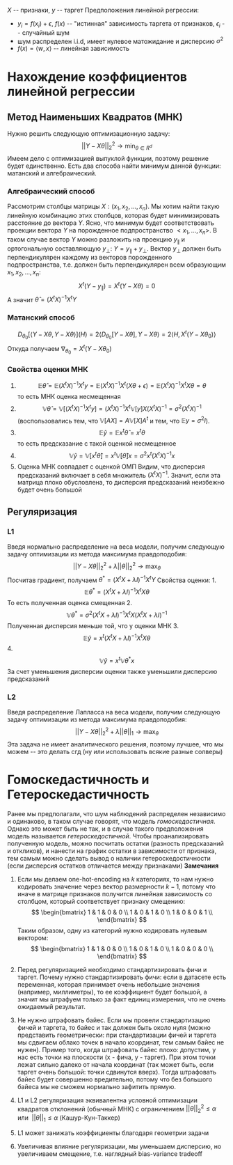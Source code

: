 $X$ -- признаки, $y$ -- таргет
Предположения линейной регрессии:
* $y_i = f(x_i) + \epsilon$, $f(x)$ -- "истинная" зависимость таргета от признаков, $\epsilon_i$ -- случайный шум 
* шум распределен i.i.d, имеет нулевое матожидание и дисперсию $\sigma^2$
* $f(x) = \langle w, x\rangle$ -- линейная зависимость

# Нахождение коэффициентов линейной регрессии
## Метод Наименьших Квадратов (МНК)
Нужно решить следующую оптимизационную задачу:
$$||Y - X \theta ||^2_2 \to \min_{\theta \in R^d}$$
Имеем дело с оптимизацией выпуклой функции, поэтому решение будет единственно.
Есть два способа найти минимум данной функции: матанский и алгебраический.
### Алгебраический способ
Рассмотрим столбцы матрицы $X: (x_1, x_2, ..., x_n)$. Мы хотим найти такую линейную комбинацию этих столбцов, которая будет минимизировать расстояние до вектора $Y$. Ясно, что минимум будет соответствовать проекции вектора $Y$ на порожденное подпространство $<x_1, ..., x_n>$. В таком случае вектор $Y$ можно разложить на проекцию $y_\parallel$ и ортогональную составляющую $y_\bot$: $Y = y_\parallel + y_\bot$. Вектор $y_\bot$ должен быть перпендикулярен каждому из векторов порожденного подпространства, т.е. должен быть перпендикулярен всем образующим $x_1, x_2, ..., x_n$:
$$X^t (Y - y_\parallel) = X^t(Y - X\theta) = 0$$
А значит $\hat{\theta} = (X^tX)^{-1}X^tY$
### Матанский способ
$$D_{\theta_0}[\langle Y - X\theta, Y-X\theta\rangle](H) = 2\langle D_{\theta_0}[Y-X\theta],Y-X\theta\rangle = 2\langle H, X^t(Y-X\theta_0)\rangle$$
Откуда получаем $\nabla_{\theta_0} = X^t(Y-X\theta_0)$

### Свойства оценки МНК
1. $$\mathbb{E} \hat\theta = \mathbb{E}(X^tX)^{-1}X^ty = \mathbb{E}(X^tX)^{-1}X^t(X\theta + \epsilon) = \mathbb{E}(X^tX)^{-1}X^tX\theta = \theta$$ то есть МНК оценка несмещенная
2. $$\mathbb{V}\hat\theta = \mathbb{V}[(X^tX)^{-1}X^ty] = (X^tX)^{-1}X^t\mathbb{V}[y] X (X^tX)^{-1} = \sigma^2(X^tX)^{-1}$$
(воспользовались тем, что $\mathbb{V}[AX] = A\mathbb{V}[X]A^t$ и тем, что $\mathbb{E}y = \sigma^2 I$).
3.  $$\mathbb{E}\hat y = \mathbb{E}x^t\hat \theta = x^t \theta$$
то есть предсказание с такой оценкой несмещенное
4. $$\mathbb{V}{\hat y} = \mathbb{V}[x^t \hat \theta] = x^t \mathbb{V}[\hat \theta] x = \sigma^2x^t(X^tX)^{-1}x$$
5. Оценка МНК совпадает с оценкой ОМП
Видим, что дисперсия предсказаний включает в себя множитель $(X^tX)^{-1}$. Значит, если эта матрица плохо обусловлена, то дисперсия предсказаний неизбежно будет очень большой
## Регуляризация
### L1
 Введя нормально распределение на веса модели, получим следующую задачу оптимизации из метода максимума правдоподобия:
 $$||Y - X\theta||^2_2 + \lambda||\theta||_2^2 \to \max_\theta$$
 Посчитав градиент, получаем $\theta^* = (X^tX + \lambda I)^{-1}X^tY$
 Свойства оценки:
 1. 
 $$\mathbb{E}\theta^* = (X^tX + \lambda I)^{-1}X^tX\theta$$
 То есть полученная оценка смещенная
 2. 
 $$\mathbb{V}\theta^* = \sigma^2(X^tX + \lambda I)^{-1}X^tX (X^tX + \lambda I)^{-1}$$
 Полученная дисперсия меньше той, что у оценки МНК
 3. 
 $$\mathbb{E}\hat y = x^t (X^tX + \lambda I)^{-1}X^tX\theta$$
 4. 
 $$\mathbb{V}\hat y = x^t \mathbb{V}\theta^* x$$
 За счет уменьшения дисперсии оценки также уменьшили дисперсию предсказаний
 ### L2
 Введя распределение Лапласса на веса модели, получим следующую задачу оптимизации из метода максимума правдоподобия:
 $$||Y - X\theta||^2_2 + \lambda||\theta||_1 \to \max_\theta$$
Эта задача не имеет аналитического решения, поэтому лучшее, что мы можем -- это делать сгд (ну или использовать всякие разные солверы)
# Гомоскедастичность и Гетероскедастичность
Ранее мы предполагали, что шум наблюдений распределен независимо и одинаково, в таком случае говорят, что модель *гомоскедастичная*. Однако это может быть не так, и в случае такого предположения модель называется *гетероскедостичной*.
Чтобы проанализировать полученную модель, можно посчитать остатки (разность предсказаний и откликов), и нанести на график остатки в зависимости от признака, тем самым можно сделать вывод о наличии гетероскедостичности (если дисперсия остатков отличается между признаками)
**Замечания**
1. Если мы делаем one-hot-encoding на $k$  категориях, то нам нужно кодировать значение через вектор размерности $k-1$, потому что иначе в матрице признаков получится линейная зависимость со столбцом, который соответствует признаку смещению:
$$
\begin{bmatrix}
1 & 1 & 0 & 0 \\
1 & 0 & 1 & 0 \\
1 & 0 & 0 & 1 \\
\end{bmatrix}
$$
Таким образом, одну из категорий нужно кодировать нулевым вектором:
$$
\begin{bmatrix}
1 & 1 & 0 & 0 \\
1 & 0 & 1 & 0 \\
1 & 0 & 0 & 0 \\
\end{bmatrix}
$$

2. Перед регуляризацией необходимо стандартизировать фичи и таргет. Почему нужно стандартизировать фичи: если в датасете есть переменная, которая принимает очень небольшие значения (например, миллиметры), то ее коэффициент будет большой, а значит мы штрафуем только за факт единиц измерения, что не очень ожидаемый результат.
3. Не нужно штрафовать байес. Если мы провели стандартизацию фичей и таргета, то байес и так должен быть около нуля (можно представить геометрически: при стандартизации фичей и таргета мы сдвигаем облако точек в начало координат, тем самым байес не нужен). Пример того, когда штрафовать байес плохо: допустим, у нас есть точки на плоскости (x - фича, y - таргет). При этом точки лежат сильно далеко от начала координат (так может быть, если таргет очень большой: точки сдвинутся вверх). Тогда штрафовать байес будет совершенно вредительно, потому что без большого байеса мы не сможем нормально зафитить прямую.
4. L1 и L2 регуляризация эквивалентна условной оптимизации квадратов отклонений (обычный МНК) с ограничением $||\theta||_2^2 \le \alpha$ или  $||\theta||_1 \le \alpha$ (Кашур-Кун-Таккер)
5. L1 может занижать коэффициенты благодаря геометрии задачи
6. Увеличивая влияние регуляризации, мы уменьшаем дисперсию, но увеличиваем смещение, т.е. наглядный bias-variance tradeoff